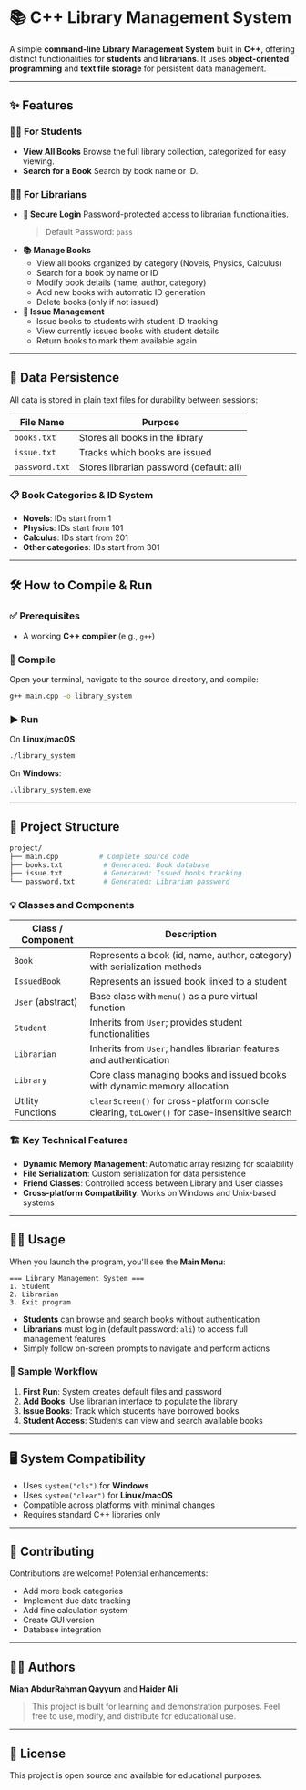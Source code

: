 # 📚 C++ Library Management System
A simple **command-line Library Management System** built in **C++**, offering distinct functionalities for **students** and **librarians**. It uses **object-oriented programming** and **text file storage** for persistent data management.

---

## ✨ Features

### 👨‍🎓 For Students
* **View All Books**
  Browse the full library collection, categorized for easy viewing.
* **Search for a Book**
  Search by book name or ID.

### 🧑‍🏫 For Librarians
* **🔐 Secure Login**
  Password-protected access to librarian functionalities.
  > Default Password: `pass`
* **📚 Manage Books**
  * View all books organized by category (Novels, Physics, Calculus)
  * Search for a book by name or ID
  * Modify book details (name, author, category)
  * Add new books with automatic ID generation
  * Delete books (only if not issued)
* **📖 Issue Management**
  * Issue books to students with student ID tracking
  * View currently issued books with student details
  * Return books to mark them available again

---

## 💾 Data Persistence
All data is stored in plain text files for durability between sessions:

| File Name      | Purpose                                  |
| -------------- | ---------------------------------------- |
| `books.txt`    | Stores all books in the library         |
| `issue.txt`    | Tracks which books are issued            |
| `password.txt` | Stores librarian password (default: ali) |

### 📋 Book Categories & ID System
- **Novels**: IDs start from 1
- **Physics**: IDs start from 101  
- **Calculus**: IDs start from 201
- **Other categories**: IDs start from 301

---

## 🛠️ How to Compile & Run

### ✅ Prerequisites
* A working **C++ compiler** (e.g., `g++`)

### 🔧 Compile
Open your terminal, navigate to the source directory, and compile:
```bash
g++ main.cpp -o library_system
```

### ▶️ Run
On **Linux/macOS**:
```bash
./library_system
```
On **Windows**:
```cmd
.\library_system.exe
```

---

## 📂 Project Structure
```bash
project/
├── main.cpp          # Complete source code
├── books.txt          # Generated: Book database
├── issue.txt          # Generated: Issued books tracking
└── password.txt       # Generated: Librarian password
```

### 💡 Classes and Components

| Class / Component | Description                                                                                  |
| ----------------- | -------------------------------------------------------------------------------------------- |
| `Book`            | Represents a book (id, name, author, category) with serialization methods                   |
| `IssuedBook`      | Represents an issued book linked to a student                                               |
| `User` (abstract) | Base class with `menu()` as a pure virtual function                                         |
| `Student`         | Inherits from `User`; provides student functionalities                                      |
| `Librarian`       | Inherits from `User`; handles librarian features and authentication                         |
| `Library`         | Core class managing books and issued books with dynamic memory allocation                   |
| Utility Functions | `clearScreen()` for cross-platform console clearing, `toLower()` for case-insensitive search |

### 🏗️ Key Technical Features
- **Dynamic Memory Management**: Automatic array resizing for scalability
- **File Serialization**: Custom serialization for data persistence  
- **Friend Classes**: Controlled access between Library and User classes
- **Cross-platform Compatibility**: Works on Windows and Unix-based systems

---

## 🧑‍💻 Usage

When you launch the program, you'll see the **Main Menu**:
```text
=== Library Management System ===
1. Student
2. Librarian  
3. Exit program
```

* **Students** can browse and search books without authentication
* **Librarians** must log in (default password: `ali`) to access full management features
* Simply follow on-screen prompts to navigate and perform actions

### 📖 Sample Workflow
1. **First Run**: System creates default files and password
2. **Add Books**: Use librarian interface to populate the library
3. **Issue Books**: Track which students have borrowed books
4. **Student Access**: Students can view and search available books

---

## 🖥️ System Compatibility
* Uses `system("cls")` for **Windows**
* Uses `system("clear")` for **Linux/macOS**
* Compatible across platforms with minimal changes
* Requires standard C++ libraries only

---

## 🤝 Contributing

Contributions are welcome! Potential enhancements:
- Add more book categories
- Implement due date tracking
- Add fine calculation system
- Create GUI version
- Database integration

---

## 👨‍💻 Authors
**Mian AbdurRahman Qayyum** and **Haider Ali**

> This project is built for learning and demonstration purposes.
> Feel free to use, modify, and distribute for educational use.

---

## 📝 License
This project is open source and available for educational purposes.
